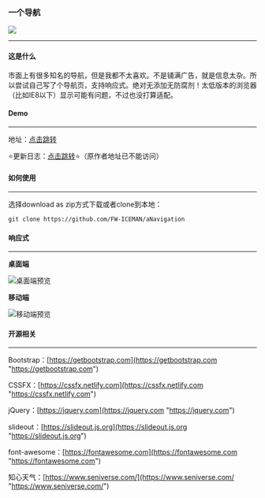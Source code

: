 ### 一个导航

![](https://img.shields.io/badge/version-4.1.2-red)

------------
#### 这是什么

市面上有很多知名的导航，但是我都不太喜欢。不是铺满广告，就是信息太杂。所以尝试自己写了个导航页，支持响应式。绝对无添加无防腐剂！太低版本的浏览器（比如IE8以下）显示可能有问题，不过也没打算适配。

#### Demo

------------

地址：[点击跳转](https://www.fwiceman.site/)

⭐更新日志：[点击跳转](https://kksan.top/f5404b68deeb4634b39dac0bc67ec693)⭐（原作者地址已不能访问）

#### 如何使用

------------

选择download as zip方式下载或者clone到本地：
```
git clone https://github.com/FW-ICEMAN/aNavigation
```

#### 响应式

------------

**桌面端**

![桌面端预览](https://s1.ax1x.com/2020/03/13/8MV3uT.png)

**移动端**

![移动端预览](https://s1.ax1x.com/2020/03/14/8MV6Ve.jpg)


#### 开源相关

------------

Bootstrap：[https://getbootstrap.com](https://getbootstrap.com "https://getbootstrap.com")

CSSFX：[https://cssfx.netlify.com](https://cssfx.netlify.com "https://cssfx.netlify.com")

jQuery：[https://jquery.com](https://jquery.com "https://jquery.com")

slideout：[https://slideout.js.org](https://slideout.js.org "https://slideout.js.org")

font-awesome：[https://fontawesome.com](https://fontawesome.com "https://fontawesome.com")

知心天气：[https://www.seniverse.com/](https://www.seniverse.com/ "https://www.seniverse.com/")
